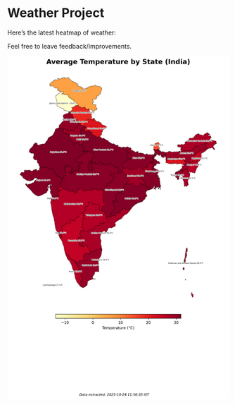 # Weather Project

Here’s the latest heatmap of weather:

Feel free to leave feedback/improvements.

![India Heatmap](docs/assets/india_heatmap.png?v=FB1AB3)
